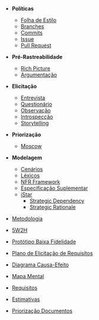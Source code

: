 * **Políticas**
  * [Folha de Estilo](Folha-de-Estilo)
  * [Branches](Branches)
  * [Commits](Commits)
  * [Issue](Issues)
  * [Pull Request](Pull-Request)

* **Pré-Rastreabilidade**
  * [Rich Picture](Richpicture)
  * [Argumentação](Argumentacao)

* **Elicitação**
  * [Entrevista]()
  * [Questionário](Questionario)
  * [Observação]()
  * [Introspecção]()
  * [Storytelling](Storytelling)

* **Priorização**

  * [Moscow](https://github.com/Desenho2018-2/GitPub/wiki/Moscow)

* **Modelagem**
  * [Cenários](cenarios)
  * [Léxicos](lexicos)
  * [NFR Framework]()
  * [Especificação Suplementar]()
  * [iStar](iStar)
    * [Strategic Dependency](Strategic-Dependency)
    * [Strategic Rationale](Strategic-Rationale)

* [Metodologia](Metodologia)
* [5W2H]()
* [Protótipo Baixa Fidelidade](Prototipo-Baixa-Fidelidade)
* [Plano de Elicitação de Requisitos](Plano-Elicitacao-Requisitos)
* [Diagrama Causa-Efeito]()
* [Mapa Mental]()
* [Requisitos]()
* [Estimativas]()
* [Priorização Documentos](Priorizacao-Documentos)
